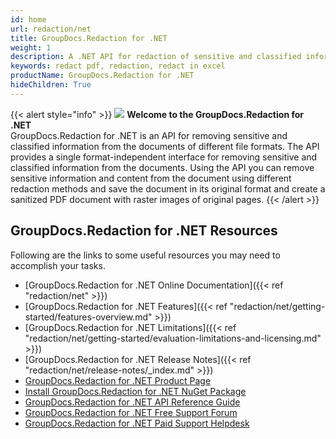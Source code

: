 ```yaml
---
id: home
url: redaction/net
title: GroupDocs.Redaction for .NET
weight: 1
description: A .NET API for redaction of sensitive and classified information from the documents. You can redact in adobe pdf, redact in excel or in many of different file formats using c#
keywords: redact pdf, redaction, redact in excel
productName: GroupDocs.Redaction for .NET
hideChildren: True
---
```

{{< alert style="info" >}}
![](redaction/net/images/home.png) **Welcome to the GroupDocs.Redaction for .NET**  
GroupDocs.Redaction for .NET is an API for removing sensitive and classified information from the documents of different file formats. The API provides a single format-independent interface for removing sensitive and classified information from the documents. Using the API you can remove sensitive information and content from the document using different redaction methods and save the document in its original format and create a sanitized PDF document with raster images of original pages. 
{{< /alert >}}

## GroupDocs.Redaction for .NET Resources
Following are the links to some useful resources you may need to accomplish your tasks.
*   [GroupDocs.Redaction for .NET Online Documentation]({{< ref "redaction/net" >}})
*   [GroupDocs.Redaction for .NET Features]({{< ref "redaction/net/getting-started/features-overview.md" >}})
*   [GroupDocs.Redaction for .NET Limitations]({{< ref "redaction/net/getting-started/evaluation-limitations-and-licensing.md" >}})
*   [GroupDocs.Redaction for .NET Release Notes]({{< ref "redaction/net/release-notes/_index.md" >}})
*   [GroupDocs.Redaction for .NET Product Page](https://products.groupdocs.com/redaction/net)
*   [Install GroupDocs.Redaction for .NET NuGet Package](https://www.nuget.org/packages/GroupDocs.Redaction/)
*   [GroupDocs.Redaction for .NET API Reference Guide](https://apireference.groupdocs.com/net/redaction)
*   [GroupDocs.Redaction for .NET Free Support Forum](https://forum.groupdocs.com/c/redaction)
*   [GroupDocs.Redaction for .NET Paid Support Helpdesk](https://helpdesk.groupdocs.com/)
